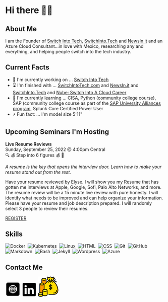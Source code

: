 # Hi there ✊🏿

## About Me
I am the Founder of [Switch Into Tech](https://switchintotech.com), [SwitchInto.Tech](https://SwitchInto.Tech) and [NewsIn.it](https://NewsIn.it) and an Azure Cloud Consultant...in love with Mexico, researching any and everything, and helping people switch into the tech industry.

## Current Facts
- 🔭 I'm currently working on ... [Switch Into Tech](https://switchintotech.org)
- ⌛ I'm finished with ... [SwitchIntoTech.com](https://SwitchIntoTech.com) and [NewsIn.it](https://NewsIn.it) and [SwitchInto.Tech](https://SwitchInto.Tech) and [Nube: Switch Into A Cloud Career](https://elyse.in/book)
- 🌱 I'm currently learning ... CISA, Python (community college course), SAP (community college course as part of the [SAP University Alliances program](https://www.sap.com/about/company/innovation/next-gen-innovation-platform/university-alliances.html), Splunk Core Certified Power User
- ⚡ Fun fact: ... I'm model size 5'11"

## Upcoming Seminars I'm Hosting

**Live Resume Reviews**\
Sunday, September 25, 2022 @ 4:00pm Central\
🔍 💰 Step into 6 figures 💰 🔎

*A resume is the key that opens the interview door. Learn how to make your resume stand out from the rest.*

Have your resume reviewed by Elyse. I will show you my Resume that has gotten me interviews at Apple, Google, Sofi, Palo Alto Networks, and more. The resume review will be a 15 minute live review with pure honesty. I will identify what needs to be improved and can help organize your information. Please have your resume and job description prepared. I will randomly select 3 people to review their resumes.

[REGISTER](https://elyse.in/aug)

## Skills
![Docker](https://img.shields.io/badge/-Docker-000?&logo=Docker)&nbsp;
![Kubernetes](https://img.shields.io/badge/-Kubernetes-000?&logo=Kubernetes)&nbsp;
![Linux](https://img.shields.io/badge/-Linux-000?&logo=Linux)&nbsp;
![HTML](https://img.shields.io/badge/-HTML-05122A?style=flat&logo=HTML5)&nbsp;
![CSS](https://img.shields.io/badge/-CSS-05122A?style=flat&logo=CSS3&logoColor=1572B6)&nbsp;
![Git](https://img.shields.io/badge/-Git-05122A?style=flat&logo=git)&nbsp;
![GitHub](https://img.shields.io/badge/-GitHub-05122A?style=flat&logo=github)&nbsp;
![Markdown](https://img.shields.io/badge/-Markdown-05122A?style=flat&logo=markdown)&nbsp;
![Bash](https://img.shields.io/badge/-Shell_Script-05122A?style=flat&logo=gnu-bash)&nbsp;
![Jekyll](http://img.shields.io/badge/-Jekyll-eee?style=flat-square&logo=jekyll&logoColor=a83232)&nbsp;
![Wordpress](http://img.shields.io/badge/-Wordpress-eee?style=flat-square&logo=wordpress&logoColor=21759B)&nbsp;
<img src="https://www.neudesic.com/wp-content/uploads/Microsoft_Azure.png" alt="Azure" title="Azure" width="10%" />
    
## Contact Me
[<img alt="ElyseRobinson.com" src="4490636_internet_media_social_social media_website_icon.png">](https://elyserobinson.com)
[<img alt="Elyse Robinson | LinkedIn" src="104493_linkedin_icon.png">](https://linkedin.com/in/mselyserobinson)
[<img alt="Elyse Robinson | Paypal" src="money-bag.png">](https://buy.stripe.com/bIYcPQ3c8dkL9qM6ou)
